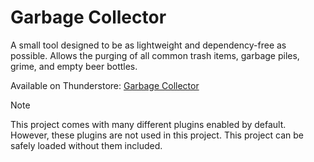# Garbage Collector
A small tool designed to be as lightweight and dependency-free as possible. Allows the purging of all common trash items, garbage piles, grime, and empty beer bottles.

Available on Thunderstore: [Garbage Collector](https://thunderstore.io/c/voices-of-the-void/p/Questwalker/Garbage_Collector/)

> [!NOTE]
> This project comes with many different plugins enabled by default. However, these plugins are not used in this project. This project can be safely loaded without them included.